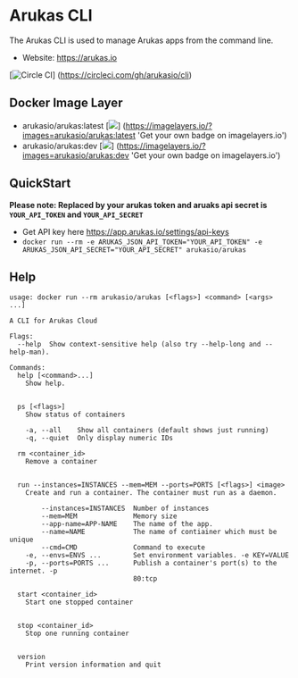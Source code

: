 Arukas CLI
==========

The Arukas CLI is used to manage Arukas apps from the command line.
* Website: https://arukas.io

[![Circle CI](https://circleci.com/gh/arukasio/cli.svg?style=shield)]
(https://circleci.com/gh/arukasio/cli)

## Docker Image Layer

* arukasio/arukas:latest [![](https://badge.imagelayers.io/arukasio/arukas:latest.svg)]
(https://imagelayers.io/?images=arukasio/arukas:latest 'Get your own badge on imagelayers.io')
* arukasio/arukas:dev [![](https://badge.imagelayers.io/arukasio/arukas:dev.svg)]
(https://imagelayers.io/?images=arukasio/arukas:dev 'Get your own badge on imagelayers.io')

## QuickStart

**Please note: Replaced by your arukas token and aruaks api secret is
 `YOUR_API_TOKEN` and `YOUR_API_SECRET`**

* Get API key here https://app.arukas.io/settings/api-keys
* `docker run --rm -e ARUKAS_JSON_API_TOKEN="YOUR_API_TOKEN"
 -e ARUKAS_JSON_API_SECRET="YOUR_API_SECRET" arukasio/arukas`

## Help

```
usage: docker run --rm arukasio/arukas [<flags>] <command> [<args> ...]

A CLI for Arukas Cloud

Flags:
  --help  Show context-sensitive help (also try --help-long and --help-man).

Commands:
  help [<command>...]
    Show help.


  ps [<flags>]
    Show status of containers

    -a, --all    Show all containers (default shows just running)
    -q, --quiet  Only display numeric IDs

  rm <container_id>
    Remove a container


  run --instances=INSTANCES --mem=MEM --ports=PORTS [<flags>] <image>
    Create and run a container. The container must run as a daemon.

        --instances=INSTANCES  Number of instances
        --mem=MEM              Memory size
        --app-name=APP-NAME    The name of the app.
        --name=NAME            The name of contiainer which must be unique
        --cmd=CMD              Command to execute
    -e, --envs=ENVS ...        Set environment variables. -e KEY=VALUE
    -p, --ports=PORTS ...      Publish a container's port(s) to the internet. -p
                               80:tcp

  start <container_id>
    Start one stopped container


  stop <container_id>
    Stop one running container


  version
    Print version information and quit
```
